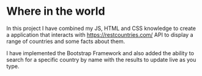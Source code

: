 # Where in the world

In this project I have combined my JS, HTML and CSS knowledge to create a application that interacts with https://restcountries.com/ API to display a range of countries and some facts about them.

I have implemented the Bootstrap Framework and also added the ability to search for a specific country by name with the results to update live as you type.
